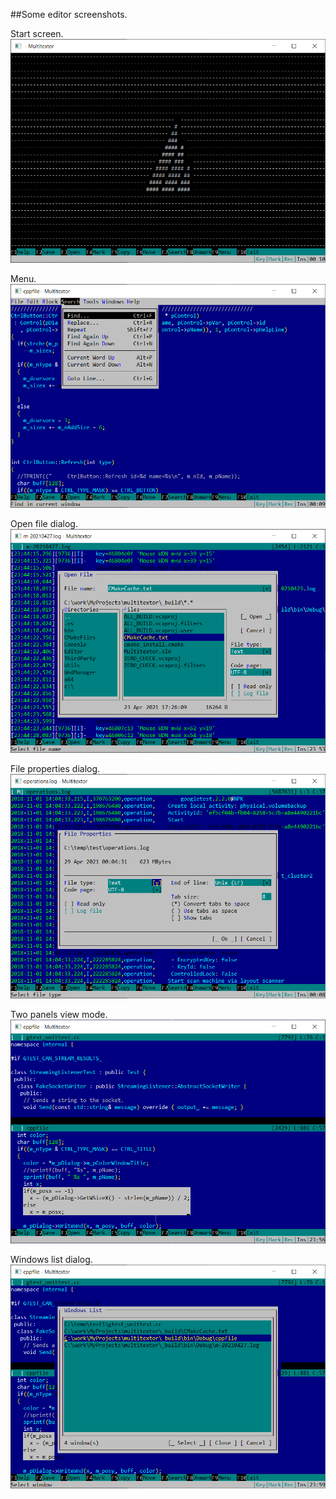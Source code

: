 ##Some editor screenshots.

Start screen.
  ![Screenshot](StartScreen.png)

Menu.
  ![Screenshot](Menu.png)

Open file dialog.
  ![Screenshot](OpenFileDialog.png)

File properties dialog.
  ![Screenshot](FilePropertyDialog.png)

Two panels view mode.
  ![Screenshot](TwoPanelsView.png)

Windows list dialog.
  ![Screenshot](WindowsListDialog.png)
